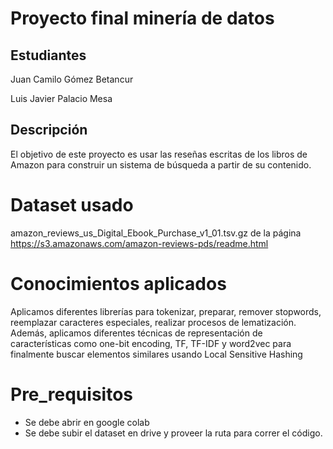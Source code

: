 # Proyecto final minería de datos
## Estudiantes
Juan Camilo Gómez Betancur

Luis Javier Palacio Mesa

## Descripción
El objetivo de este proyecto es usar las reseñas escritas de los libros de Amazon para construir un sistema de búsqueda a partir de su contenido.

# Dataset usado
amazon_reviews_us_Digital_Ebook_Purchase_v1_01.tsv.gz de la página https://s3.amazonaws.com/amazon-reviews-pds/readme.html

# Conocimientos aplicados
Aplicamos diferentes librerías para tokenizar, preparar, remover stopwords, reemplazar caracteres especiales, 
realizar procesos de lematización. 
Además, aplicamos diferentes técnicas de representación de características como one-bit encoding, TF, TF-IDF y word2vec para finalmente buscar elementos
similares usando Local Sensitive Hashing

# Pre_requisitos

* Se debe abrir en google colab
* Se debe subir el dataset en drive y proveer la ruta para correr el código.


